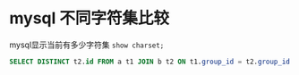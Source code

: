 # mysql 不同字符集比较

mysql显示当前有多少字符集 `show charset;`


 ```sql
 SELECT DISTINCT t2.id FROM a t1 JOIN b t2 ON t1.group_id = t2.group_id COLLATE utf8mb4_unicode_ci WHERE t1.id = 1;
 ```